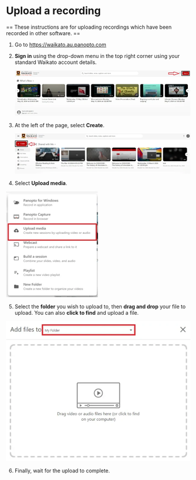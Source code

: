# Upload a recording

== These instructions are for uploading recordings which have been recorded in other software. ==

1. Go to https://waikato.au.panopto.com

2. **Sign in** using the drop-down menu in the top right corner using your standard Waikato account details.

   ![](images/staff-panopto-upload.webp)

3. At the left of the page, select **Create**.

    ![](images/staff-panopto-upload2.webp)

4. Select **Upload media**.

![](images/staff-panopto-upload3.webp)

5. Select the **folder** you wish to upload to, then **drag and drop** your file to upload. You can also **click to find** and upload a file.

 ![](images/staff-panopto-upload4.webp)  

 6. Finally, wait for the upload to complete.
